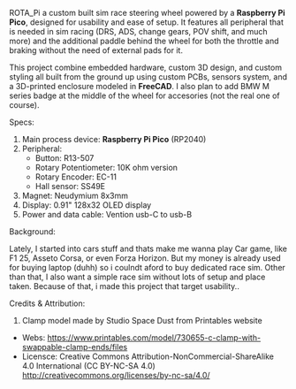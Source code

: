 ROTA_Pi a custom built sim race steering wheel powered by a **Raspberry Pi Pico**, designed for usability and ease of setup. It features all peripheral that is needed in sim racing (DRS, ADS, change gears, POV shift, and much more) and the additional paddle behind the wheel for both the throttle and braking without the need of external pads for it.

This project combine embedded hardware, custom 3D design, and custom styling all built from the ground up using custom PCBs, sensors system, and a 3D-printed enclosure modeled in **FreeCAD**. I also plan to add BMW M series badge at the middle of the wheel for accesories (not the real one of course).


Specs:
1. Main process device: **Raspberry Pi Pico** (RP2040)
2. Peripheral: 
    - Button: R13-507
    - Rotary Potentiometer: 10K ohm version
    - Rotary Encoder: EC-11
    - Hall sensor: SS49E
3. Magnet: Neudymium 8x3mm
4. Display: 0.91" 128x32 OLED display
5. Power and data cable: Vention usb-C to usb-B

Background:

Lately, I started into cars stuff and thats make me wanna play Car game, like F1 25, Asseto Corsa, or even Forza Horizon. But my money is already used for buying laptop (duhh) so i coulndt aford to buy dedicated race sim. Other than that, I also want a simple race sim without lots of setup and place taken. Because of that, i made this project that target usability..



Credits & Attribution:

1. Clamp model made by Studio Space Dust from Printables website
- Webs: https://www.printables.com/model/730655-c-clamp-with-swappable-clamp-ends/files
- Licensce: Creative Commons Attribution-NonCommercial-ShareAlike 4.0 International (CC BY-NC-SA 4.0) http://creativecommons.org/licenses/by-nc-sa/4.0/
